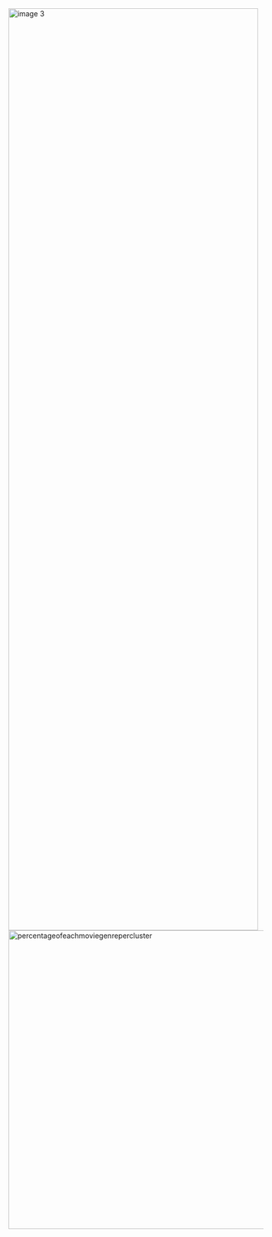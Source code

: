<img width="493" height="1821" alt="image 3" src="https://github.com/user-attachments/assets/e95f0ac5-c9a7-466a-a4a4-b04cda62290c" />
<img width="988" height="590" alt="percentageofeachmoviegenrepercluster" src="https://github.com/user-attachments/assets/9e6fe203-64bf-4dd0-b8f4-0209a911c36a" />
